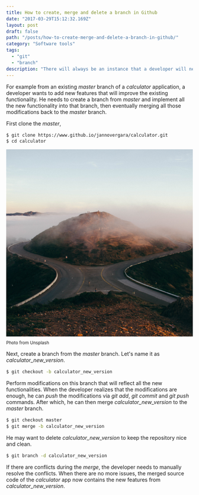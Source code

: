 ```yaml
---
title: How to create, merge and delete a branch in Github
date: "2017-03-29T15:12:32.169Z"
layout: post
draft: false
path: "/posts/how-to-create-merge-and-delete-a-branch-in-github/"
category: "Software tools"
tags:
  - "git"
  - "branch"
description: "There will always be an instance that a developer will need to create a different version of an app either with additional features or with a functionality that he wants to test. Creating a branch from the master branch will help organize the development process."
---
```

For example from an existing _master_ branch of a _calculator_ application, a developer wants to add new features that will improve the existing functionality. He needs to create a branch from _master_ and implement all the new functionality into that branch, then eventually merging all those modifications back to the _master_ branch.

First clone the _master_,
```sh
$ git clone https://www.github.io/jannovergara/calculator.git
$ cd calculator
```

![Git branch](./1.jpg)<sub>Photo from Unsplash</sub>

Next, create a branch from the _master_ branch. Let's name it as *calculator\_new_version*.
```sh
$ git checkout -b calculator_new_version
```
Perform modifications on this branch that will reflect all the new functionalities. When the developer realizes that the modifications are enough, he can _push_ the modifications via _git add_, _git commit_ and _git push_ commands. After which, he can then merge *calculator\_new_version* to the _master_ branch.
```sh
$ git checkout master
$ git merge -b calculator_new_version
```
He may want to delete *calculator\_new_version* to keep the repository nice and clean.
```sh
$ git branch -d calculator_new_version
```
If there are conflicts during the _merge_, the developer needs to manually resolve the conflicts. When there are no more issues, the merged source code of the _calculator_ app now contains the new features from *calculator\_new_version*.